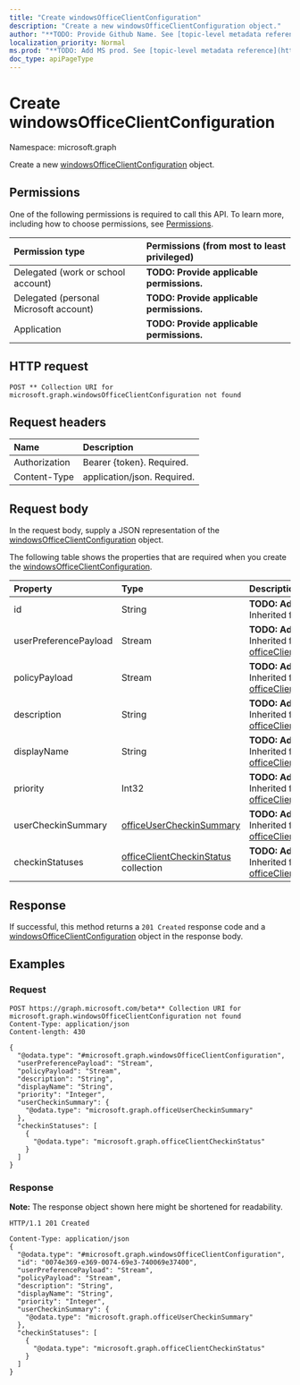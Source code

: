 ```yaml
---
title: "Create windowsOfficeClientConfiguration"
description: "Create a new windowsOfficeClientConfiguration object."
author: "**TODO: Provide Github Name. See [topic-level metadata reference](https://msgo.azurewebsites.net/add/document/guidelines/metadata.html#topic-level-metadata)**"
localization_priority: Normal
ms.prod: "**TODO: Add MS prod. See [topic-level metadata reference](https://msgo.azurewebsites.net/add/document/guidelines/metadata.html#topic-level-metadata)**"
doc_type: apiPageType
---
```


# Create windowsOfficeClientConfiguration
Namespace: microsoft.graph

Create a new [windowsOfficeClientConfiguration](../resources/windowsofficeclientconfiguration.md) object.

## Permissions
One of the following permissions is required to call this API. To learn more, including how to choose permissions, see [Permissions](/graph/permissions-reference).

|Permission type|Permissions (from most to least privileged)|
|:---|:---|
|Delegated (work or school account)|**TODO: Provide applicable permissions.**|
|Delegated (personal Microsoft account)|**TODO: Provide applicable permissions.**|
|Application|**TODO: Provide applicable permissions.**|

## HTTP request

<!-- {
  "blockType": "ignored"
}
-->
``` http
POST ** Collection URI for microsoft.graph.windowsOfficeClientConfiguration not found
```

## Request headers
|Name|Description|
|:---|:---|
|Authorization|Bearer {token}. Required.|
|Content-Type|application/json. Required.|

## Request body
In the request body, supply a JSON representation of the [windowsOfficeClientConfiguration](../resources/windowsofficeclientconfiguration.md) object.

The following table shows the properties that are required when you create the [windowsOfficeClientConfiguration](../resources/windowsofficeclientconfiguration.md).

|Property|Type|Description|
|:---|:---|:---|
|id|String|**TODO: Add Description** Inherited from [entity](../resources/entity.md)|
|userPreferencePayload|Stream|**TODO: Add Description** Inherited from [officeClientConfiguration](../resources/intune-officeclientconfiguration.md)|
|policyPayload|Stream|**TODO: Add Description** Inherited from [officeClientConfiguration](../resources/intune-officeclientconfiguration.md)|
|description|String|**TODO: Add Description** Inherited from [officeClientConfiguration](../resources/intune-officeclientconfiguration.md)|
|displayName|String|**TODO: Add Description** Inherited from [officeClientConfiguration](../resources/intune-officeclientconfiguration.md)|
|priority|Int32|**TODO: Add Description** Inherited from [officeClientConfiguration](../resources/intune-officeclientconfiguration.md)|
|userCheckinSummary|[officeUserCheckinSummary](../resources/intune-officeusercheckinsummary.md)|**TODO: Add Description** Inherited from [officeClientConfiguration](../resources/intune-officeclientconfiguration.md)|
|checkinStatuses|[officeClientCheckinStatus](../resources/intune-officeclientcheckinstatus.md) collection|**TODO: Add Description** Inherited from [officeClientConfiguration](../resources/intune-officeclientconfiguration.md)|



## Response

If successful, this method returns a `201 Created` response code and a [windowsOfficeClientConfiguration](../resources/windowsofficeclientconfiguration.md) object in the response body.

## Examples

### Request
<!-- {
  "blockType": "request",
  "name": "create_windowsofficeclientconfiguration_from_"
}
-->
``` http
POST https://graph.microsoft.com/beta** Collection URI for microsoft.graph.windowsOfficeClientConfiguration not found
Content-Type: application/json
Content-length: 430

{
  "@odata.type": "#microsoft.graph.windowsOfficeClientConfiguration",
  "userPreferencePayload": "Stream",
  "policyPayload": "Stream",
  "description": "String",
  "displayName": "String",
  "priority": "Integer",
  "userCheckinSummary": {
    "@odata.type": "microsoft.graph.officeUserCheckinSummary"
  },
  "checkinStatuses": [
    {
      "@odata.type": "microsoft.graph.officeClientCheckinStatus"
    }
  ]
}
```


### Response
**Note:** The response object shown here might be shortened for readability.
<!-- {
  "blockType": "response",
  "truncated": true,
  "@odata.type": "microsoft.graph.windowsOfficeClientConfiguration"
}
-->
``` http
HTTP/1.1 201 Created

Content-Type: application/json
{
  "@odata.type": "#microsoft.graph.windowsOfficeClientConfiguration",
  "id": "0074e369-e369-0074-69e3-740069e37400",
  "userPreferencePayload": "Stream",
  "policyPayload": "Stream",
  "description": "String",
  "displayName": "String",
  "priority": "Integer",
  "userCheckinSummary": {
    "@odata.type": "microsoft.graph.officeUserCheckinSummary"
  },
  "checkinStatuses": [
    {
      "@odata.type": "microsoft.graph.officeClientCheckinStatus"
    }
  ]
}
```

